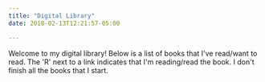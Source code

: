 ```yaml
---
title: "Digital Library"
date: 2018-02-13T12:21:57-05:00

---
```


Welcome to my digital library! Below is a list of books that I've read/want to read. The 'R' next to a link indicates that I'm reading/read the book. I don't finish all the books that I start. 